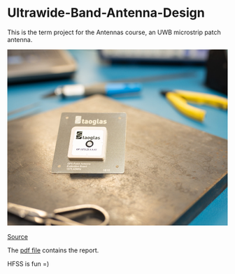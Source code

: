 # Ultrawide-Band-Antenna-Design
This is the term project for the Antennas course, an UWB microstrip patch antenna.

<p align="center">
  <img src="UWB.jpg">
</p>

[Source](https://www.taoglas.com/product/gp-1575-25-4-a-02-gps-1575-42mhz-patch-antenna-254mm-2/)


The [pdf file](https://github.com/kantarcise/Ultrawide-Band-Antenna-Design/blob/master/Project.pdf) contains the report.

HFSS is fun =)




